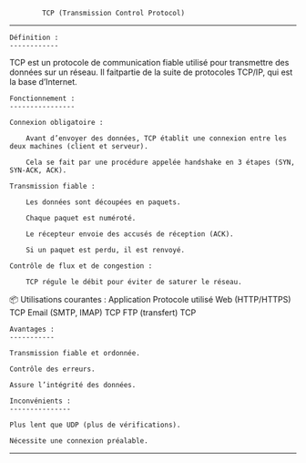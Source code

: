 			TCP (Transmission Control Protocol)
******************************************************************************

	Définition :
	------------

TCP est un protocole de communication fiable utilisé pour transmettre des données sur un réseau.
Il faitpartie de la suite de protocoles TCP/IP, qui est la base d’Internet.

	Fonctionnement :
	----------------

    Connexion obligatoire :

        Avant d’envoyer des données, TCP établit une connexion entre les deux machines (client et serveur).

        Cela se fait par une procédure appelée handshake en 3 étapes (SYN, SYN-ACK, ACK).

    Transmission fiable :

        Les données sont découpées en paquets.

        Chaque paquet est numéroté.

        Le récepteur envoie des accusés de réception (ACK).

        Si un paquet est perdu, il est renvoyé.

    Contrôle de flux et de congestion :

        TCP régule le débit pour éviter de saturer le réseau.

📦 Utilisations courantes :
Application	Protocole utilisé
Web (HTTP/HTTPS)	TCP
Email (SMTP, IMAP)	TCP
FTP (transfert)	TCP

	Avantages :
	-----------

    Transmission fiable et ordonnée.

    Contrôle des erreurs.

    Assure l’intégrité des données.

	Inconvénients :
	---------------

    Plus lent que UDP (plus de vérifications).

    Nécessite une connexion préalable.

********************************************************************************************
